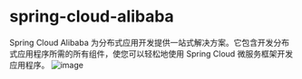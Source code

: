 # spring-cloud-alibaba
Spring Cloud Alibaba 为分布式应用开发提供一站式解决方案。它包含开发分布式应用程序所需的所有组件，使您可以轻松地使用 Spring Cloud 微服务框架开发应用程序。
![image](https://github.com/okinawaken/spring-cloud-alibaba/assets/170461730/f187da27-072d-4ff4-bbe2-46e249bc99a7)
